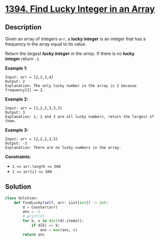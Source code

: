 # [1394. Find Lucky Integer in an Array](https://leetcode.com/problems/find-lucky-integer-in-an-array/description/?envType=daily-question&envId=2025-07-05)

## Description

Given an array of integers `arr`, a **lucky integer** is an integer that has a frequency in the array equal to its value.

Return *the largest **lucky integer** in the array*. If there is no **lucky integer** return `-1`.

**Example 1:**

```
Input: arr = [2,2,3,4]
Output: 2
Explanation: The only lucky number in the array is 2 because frequency[2] == 2.

```

**Example 2:**

```
Input: arr = [1,2,2,3,3,3]
Output: 3
Explanation: 1, 2 and 3 are all lucky numbers, return the largest of them.

```

**Example 3:**

```
Input: arr = [2,2,2,3,3]
Output: -1
Explanation: There are no lucky numbers in the array.

```

**Constraints:**

- `1 <= arr.length <= 500`
- `1 <= arr[i] <= 500`


## Solution

```python
class Solution:
    def findLucky(self, arr: List[int]) -> int:
        d = Counter(arr)
        ans = -1
        # print(d)
        for k, v in dict(d).items():
            if d[k] == k:
                ans = max(ans, v)
        return ans
```